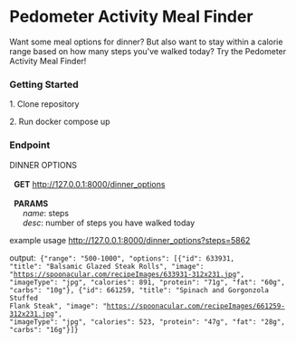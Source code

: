 <h1>Pedometer Activity Meal Finder</h1>

<p>Want some meal options for dinner?  But also want to stay within a calorie range based on how many steps you've walked today? Try the Pedometer Activity Meal Finder!</p>

<h3>Getting Started</h3>
<p>1. Clone repository</p>
<p>2. Run docker compose up</p>

<h3>Endpoint</h3>

DINNER OPTIONS <br><br>
&nbsp;&nbsp;<strong>GET</strong> http://127.0.0.1:8000/dinner_options <br><br>
&nbsp;&nbsp;<strong>PARAMS </strong><br>&nbsp;&nbsp;&nbsp;&nbsp;&nbsp;&nbsp;<i>name</i>: steps  <br>&nbsp;&nbsp;&nbsp;&nbsp;&nbsp;&nbsp;<i>desc</i>: number of steps you have walked today

example usage  http://127.0.0.1:8000/dinner_options?steps=5862 <br>

output:<code> {"range": "500-1000", "options": [{"id": 633931, "title": "Balsamic Glazed Steak Rolls", "image": "https://spoonacular.com/recipeImages/633931-312x231.jpg", "imageType": "jpg", "calories": 891, "protein": "71g", "fat": "60g", "carbs": "10g"}, {"id": 661259, "title": "Spinach and Gorgonzola Stuffed Flank Steak", "image": "https://spoonacular.com/recipeImages/661259-312x231.jpg", "imageType": "jpg", "calories": 523, "protein": "47g", "fat": "28g", "carbs": "16g"}]}</code>
